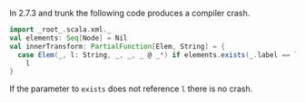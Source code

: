 In 2.7.3 and trunk the following code produces a compiler crash.

```scala
import _root_.scala.xml._
val elements: Seq[Node] = Nil
val innerTransform: PartialFunction[Elem, String] = {
  case Elem(_, l: String, _, _, _ @ _*) if elements.exists(_.label == l) => 
    l
}
```

If the parameter to `exists` does not reference `l` there is no crash.
